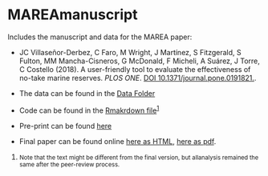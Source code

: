 # MAREAmanuscript
Includes the manuscript and data for the MAREA paper:

- JC Villaseñor-Derbez, C Faro, M Wright, J Martínez, S Fitzgerald, S Fulton, MM Mancha-Cisneros, G McDonald, F Micheli, A Suárez, J Torre, C Costello (2018). A user-friendly tool to evaluate the effectiveness of no-take marine reserves. *PLOS ONE*. [DOI 10.1371/journal.pone.0191821.](https://doi.org/10.1371/journal.pone.0191821).

- The data can be found in the [Data Folder](./Data)
- Code can be found in the [Rmakrdown file](./Manuscript.Rmd)<sup id="a1">[1](#f1)</sup>
- Pre-print can be found [here](./plostemplate/ManuscriptPLOS.pdf)
- Final paper can be found online [here as HTML](http://journals.plos.org/plosone/article?id=10.1371/journal.pone.0191821), [here as pdf](http://journals.plos.org/plosone/article/file?id=10.1371/journal.pone.0191821&type=printable).


 1. <small id="f1"> Note that the text might be different from the final version, but allanalysis remained the same after the peer-review process. </small>
